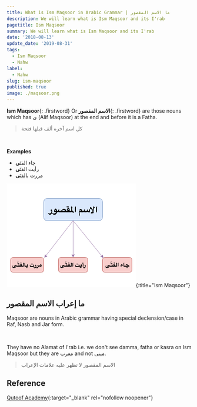 ```yaml
---
title: What is Ism Maqsoor in Arabic Grammar | ما الاسم المقصور
description: We will learn what is Ism Maqsoor and its I'rab
pagetitle: Ism Maqsoor
summary: We will learn what is Ism Maqsoor and its I'rab
date: '2018-08-13'
update_date: '2019-08-31'
tags:
  - Ism Maqsoor
  - Nahw
label:
  - Nahw
slug: ism-maqsoor
published: true
image: ./maqsoor.png
---
```


**Ism Maqsoor**{: .firstword} Or **الاسم المقصور**{: .firstword} are those nouns which has ى (Alif Maqsoor)  at the end and before it is a Fatha.

> كل اسم آخره ألف قبلها فتحة

<br/>

**Examples**
- جاء الفتَ**ى**
- رأيت الفتَ**ى** 
- مررت بالفتَ**ى**

![Ism Maqsoor](./maqsoor.png){:title="Ism Maqsoor"}

## ما إعراب الاسم المقصور
Maqsoor are nouns in Arabic grammar having special declension/case in Raf, Nasb and Jar form. 

<br/>

They have no Alamat of I'rab i.e. we don't see damma, fatha or kasra on Ism Maqsoor but they are معرب and not مبنی.  
> الاسم المقصور لا تظهر عليه علامات الإعراب

## Reference
[Qutoof Academy](https://www.qutoofacademy.com/){:target="_blank" rel="nofollow noopener"}